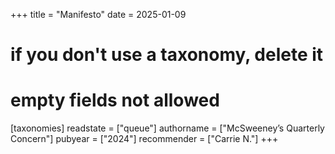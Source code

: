 +++
title = "Manifesto"
date = 2025-01-09
# if you don't use a taxonomy, delete it
# empty fields not allowed
[taxonomies]
  readstate = ["queue"]
  authorname = ["McSweeney’s Quarterly Concern"]
  pubyear = ["2024"]
  recommender = ["Carrie N."]
+++

